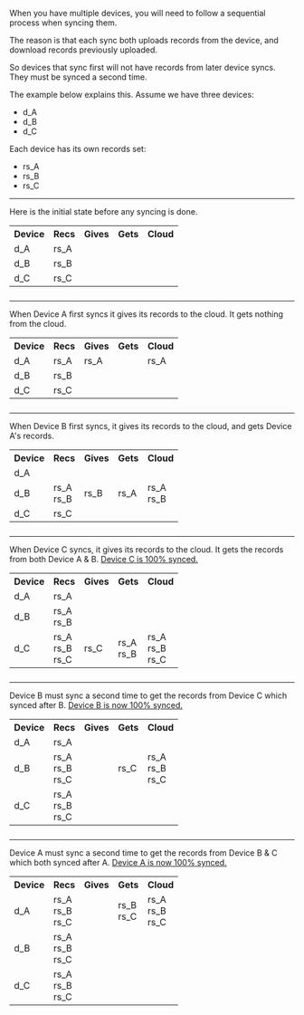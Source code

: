 <p>When you have multiple devices, you will need to follow a sequential process when syncing them.</p>
<p>The reason is that each sync both uploads records from the device, and download records previously uploaded.</p>
<p>So devices that sync first will not have records from later device syncs. They must be synced a second time.</p>
<p>The example below explains this. Assume we have three devices:
<ul>
<li>d_A</li>
<li>d_B</li>
<li>d_C</li>
</ul>
Each device has its own records set:
<ul>
<li>rs_A</li>
<li>rs_B</li>
<li>rs_C</li>
</ul>
</p>
<div style="margin-top:10px;"><hr></div>
<p>Here is the initial state before any syncing is done.</p>
<table>
<tr>
<th>Device</th>
<th>Recs</th>
<th>Gives</th>
<th>Gets</th>
<th>Cloud</th>
</tr>
<tr>
<td>d_A</td>
<td>rs_A</td>
<td></td>
<td></td>
<td></td>
</tr>
<tr>
<td>d_B</td>
<td>rs_B</td>
<td></td>
<td></td>
<td></td>
</tr>
<tr>
<td>d_C</td>
<td>rs_C</td>
<td></td>
<td></td>
<td></td>
</tr>
</table>



<div style="margin-top:25px;"><hr></div>
<p>When Device A first syncs it gives its records to the cloud. It gets nothing from the cloud.</p>
<table>
<tr>
<th>Device</th>
<th>Recs</th>
<th>Gives</th>
<th>Gets</th>
<th>Cloud</th>
</tr>
<tr>
<td>d_A</td>
<td>rs_A</td>
<td>rs_A</td>
<td></td>
<td>rs_A</td>
</tr>
<tr>
<td>d_B</td>
<td>rs_B</td>
<td></td>
<td></td>
<td></td>
</tr>
<tr>
<td>d_C</td>
<td>rs_C</td>
<td></td>
<td></td>
<td></td>
</tr>
</table>


<div style="margin-top:25px;"><hr></div>
<p>When Device B first syncs, it gives its records to the cloud, and gets Device A&#039;s records.</p>
<table>
<tr>
<th>Device</th>
<th>Recs</th>
<th>Gives</th>
<th>Gets</th>
<th>Cloud</th>
</tr>
<tr>
<td>d_A</td>
<td></td>
<td></td>
<td></td>
<td></td>
</tr>
<tr>
<td>d_B</td>
<td>rs_A<br>rs_B</td>
<td>rs_B</td>
<td>rs_A</td>
<td>rs_A<br>rs_B</td>
</tr>
<tr>
<td>d_C</td>
<td>rs_C</td>
<td></td>
<td></td>
<td></td>
</tr>
</table>




<div style="margin-top:25px;"><hr></div>
<p>When Device C syncs, it gives its records to the cloud. It gets the records from both Device A & B. <u>Device C is 100% synced.</u></p>
<table>
<tr>
<th>Device</th>
<th>Recs</th>
<th>Gives</th>
<th>Gets</th>
<th>Cloud</th>
</tr>
<tr>
<td>d_A</td>
<td>rs_A</td>
<td></td>
<td></td>
<td></td>
</tr>
<tr>
<td>d_B</td>
<td>rs_A<br>rs_B</td>
<td></td>
<td></td>
<td></td>
</tr>
<tr>
<td>d_C</td>
<td>rs_A<br>rs_B<br>rs_C</td>
<td>rs_C</td>
<td>rs_A<br>rs_B</td>
<td>rs_A<br>rs_B<br>rs_C</td>
</tr>
</table>





<div style="margin-top:25px;"><hr></div>
<p>Device B must sync a second time to get the records from Device C which synced after B. <u>Device B is now 100% synced.</u></p>
<table>
<tr>
<th>Device</th>
<th>Recs</th>
<th>Gives</th>
<th>Gets</th>
<th>Cloud</th>
</tr>
<tr>
<td>d_A</td>
<td>rs_A</td>
<td></td>
<td></td>
<td></td>
</tr>
<tr>
<td>d_B</td>
<td>rs_A<br>rs_B<br>rs_C</td>
<td></td>
<td>rs_C</td>
<td>rs_A<br>rs_B<br>rs_C</td>
</tr>
<tr>
<td>d_C</td>
<td>rs_A<br>rs_B<br>rs_C</td>
<td></td>
<td></td>
<td></td>
</tr>
</table>



<div style="margin-top:25px;"><hr></div>
<p>Device A must sync a second time to get the records from Device B &amp; C which both synced after A. <u>Device A is now 100% synced.</u></p>
<table>
<tr>
<th>Device</th>
<th>Recs</th>
<th>Gives</th>
<th>Gets</th>
<th>Cloud</th>
</tr>
<tr>
<td>d_A</td>
<td>rs_A<br>rs_B<br>rs_C</td>
<td></td>
<td>rs_B<br>rs_C</td>
<td>rs_A<br>rs_B<br>rs_C</td>
</tr>
<tr>
<td>d_B</td>
<td>rs_A<br>rs_B<br>rs_C</td>
<td></td>
<td></td>
<td></td>
</tr>
<tr>
<td>d_C</td>
<td>rs_A<br>rs_B<br>rs_C</td>
<td></td>
<td></td>
<td></td>
</tr>
</table>
